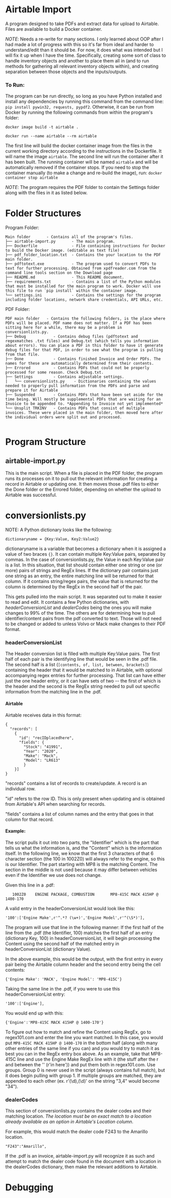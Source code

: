 # Airtable Import
A program designed to take PDFs and extract data for upload to Airtable. Files are available to build a Docker container.

*NOTE*: Needs a re-write for many sections. I only learned about OOP after I had made a lot of progress with this so it's far from ideal and harder to understand/edit than it should be. For now, it does what was intended but I will fix it up when I have the time. Specifically, creating some sort of class to handle inventory objects and another to place them all in (and to run methods for gathering all relevant inventory objects within), and creating separation between those objects and the inputs/outputs.


### To Run:
The program can be run directly, so long as you have Python installed and install any dependencies by running this command from the command line: `pip install pywin32, requests, pypdf2`.
Otherwise, it can be run from Docker by running the following commands from within the program's folder:
```
docker image build -t airtable .

docker run --name airtable --rm airtable
```
The first line will build the docker container image from the files in the current working directory according to the instructions in the Dockerfile. It will name the image `airtable`.
The second line will run the container after it has been built. The running container will be named `airtable` and will be automatically removed if the container stops. If you need to stop the container manually (to make a change and re-build the image), run: `docker container stop airtable`

*NOTE*: The program requires the PDF folder to contain the Settings folder along with the files in it as listed below.

# Folder Structures
Program Folder:
```
Main folder       - Contains all of the program's files.
├── airtable-import.py       - The main program.
├── Dockerfile               - File containing instructions for Docker to build the Docker image. (editable as text file)
├── pdf_folder_location.txt  - Contains the your location to the PDF main folder.
├── pdftotext.exe            - The program used to convert PDFs to text for further processing. Obtained from xpdfreader.com from the command line tools section on the Download page
├── README.md                - This README document.
├── requirements.txt         - Contains a list of the Python modules that must be installed for the main program to work. Docker will use this file to run `pip install` within the container image.
└── settings.ini             - Contains the settings for the program including folder locations, network share credentials, API URLs, etc.
```

PDF Folder:
```
PDF main folder   - Contains the following folders, is the place where PDFs will be placed. PDF name does not matter. If a PDF has been sitting here for a while, there may be a problem in conversionlists.py.
├── Debug            - Contains debug files (pdftotext and regexmatches .txt files) and Debug.txt (which tells you information about errors). You can place a PDF in this folder to have it generate debug files for that PDF, in order to see what the program is pulling from that file.
├── Done             - Contains finished Invoice and Order PDFs. The names for these are automatically determined from their contents.
├── Errored          - Contains PDFs that could not be properly processed for some reason. Check Debug.txt.
├── Settings         - Contains adjustable settings.
|   └── conversionlists.py    - Dictionaries containing the values needed to properly pull information from the PDFs and parse and prepare it for Airtable
├── Suspended        - Contains PDFs that have been set aside for the time being. Will mostly be supplemental PDFs that are waiting for an Invoice to be appended to. *Appending to Invoice not yet implemented*
└── Unsplit TRKINV   - Contains PDFs that consist of multiple invoices. These were placed in the main folder, then moved here after the individual orders were split out and processed.
            
```
# Program Structure

## airtable-import.py
This is the main script. When a file is placed in the PDF folder, the program runs its processes on it to pull out the relevant information for creating a record in Airtable or updating one. It then moves those .pdf files to either the Done folder or the Errored folder, depending on whether the upload to Airtable was successful.

# conversionlists.py
NOTE: A Python dictionary looks like the following:
```
dictionaryname = {Key:Value, Key2:Value2}
```
   dictionaryname is a variable that becomes a dictionary when it is assigned a value of two braces `{}`. It can contain multiple Key:Value pairs, separated by commas. In the case of conversionlists.py, the Value in each Key:Value pair is a list. In this situation, that list should contain either one string or one (or more) pairs of strings and RegEx lines. If the dictionary pair contains just one string as an entry, the entire matching line will be returned for that column. If it contains string/regex pairs, the value that is returned for the column is determined by the RegEx in the second half of the pair.

This gets pulled into the main script. It was separated out to make it easier to read and edit. It contains a few Python dictionaries, with *headerConversionList* and *dealerCodes* being the ones you will make changes to 99% of the time. The others are for determining how to pull identifier/content pairs from the pdf converted to text. Those will not need to be changed or added to unless Volvo or Mack make changes to their PDF format.

### headerConversionList
The Header conversion list is filled with multiple Key:Value pairs. The first half of each pair is the identifying line that would be seen in the .pdf file. The second half is a list (`[contents, of, list, between, brackets]`) containing the header that it would be matched to in Airtable, with optional accompanying regex entries for further processing. That list can have either just the one header entry, or it can have sets of two -- the first of which is the header and the second is the RegEx string needed to pull out specific information from the matching line in the .pdf.

#### Airtable
Airtable receives data in this format:
```
{
  "records": [
    {
      "id": "recIDplacedhere",
      "fields": {
        "Stock": "41991",
        "Year": "2020",
        "Make": "Mack",
        "Model": "LR613"
        }
    }]
} 
```

"records" contains a list of records to create/update. A record is an individual row.

"id" refers to the row ID. This is only present when updating and is obtained from Airtable's API when searching for records.

"fields" contains a list of column names and the entry that goes in that column for that record.


#### Example:
The script pulls it out into two parts, the "Identifier" which is the part that tells us what the information is, and the "Content" which is the information itself. In the following line, we know that the first 3 characters of that 6 character section (the 100 in 1002Z0) will always refer to the engine, so this is our Identifier. The part starting with MP8 is the matching Content. The section in the middle is not used because it may differ between vehicles even if the Identifier we use does not change.


Given this line in a .pdf:

```
   1002Z0    ENGINE PACKAGE, COMBUSTION       MP8-415C MACK 415HP @ 1400-170
```

A valid entry in the headerConversionList would look like this:
```
'100':['Engine Make',r'^.*? (\w+)','Engine Model',r'^(\S*)'],
```

The program will use that line in the following manner:
If the first half of the line from the .pdf (the Identifier, 100) matches the first half of an entry (dictionary Key, 100) in headerConversionList, it will begin processing the Content using the second half of the matched entry in headerConversionList (dictionary Value).

In the above example, this would be the output, with the first entry in every pair being the Airtable column header and the second entry being the cell contents:
```
{'Engine Make': 'MACK', 'Engine Model': 'MP8-415C'}
```

Taking the same line in the .pdf, if you were to use this headerConversionList entry:

```
'100':['Engine'],
```

You would end up with this:
```
{'Engine':'MP8-415C MACK 415HP @ 1400-170'}
```

To figure out how to match and refine the Content using RegEx, go to regex101.com and enter the line you want matched. In this case, you would put `MP8-415C MACK 415HP @ 1400-170` in the bottom half (along with many other entries of the same line if you can) and you would try to match it as best you can in the RegEx entry box above. As an example, take that MP8-415C line and use the Engine Make RegEx line with it (the stuff after the r and between the '' (r'in here')) and put them both in regex101.com. Use groups. Group 0 is never used in the script (always contains full match), but it does begin pulling with group 1. If multiple groups are matched, they are appended to each other (ex. r'(\d),(\d)' on the string "3,4" would become "34").


### dealerCodes
This section of conversionlists.py contains the dealer codes and their matching location. *The location must be an exact match to a location already available as an option in Airtable's Location column.*

For example, this would match the dealer code F243 to the Amarillo location.

`"F243":"Amarillo",`

If the .pdf is an invoice, airtable-import.py will recognize it as such and attempt to match the dealer code found in the document with a location in the dealerCodes dictionary, then make the relevant additions to Airtable.

# Debugging
